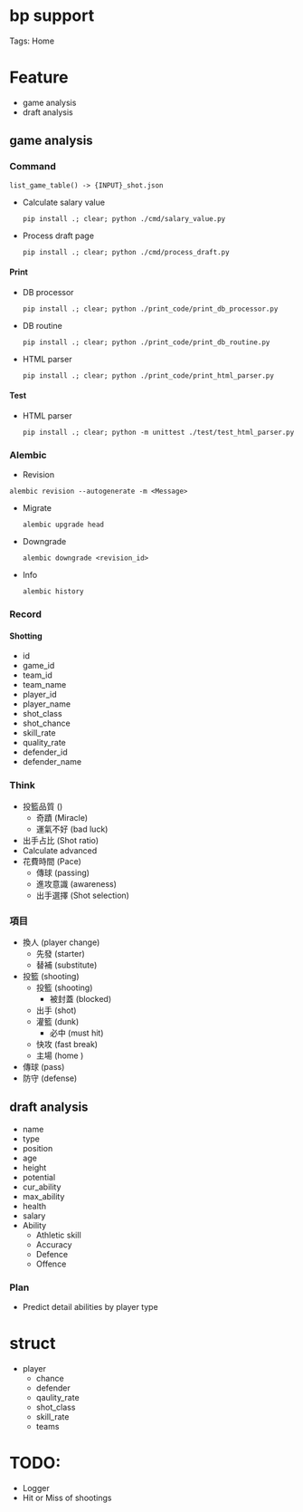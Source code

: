 # bp support

Tags: Home

# Feature

- game analysis
- draft analysis

## game analysis

### Command 

```
list_game_table() -> {INPUT}_shot.json
```

- Calculate salary value
    ```
    pip install .; clear; python ./cmd/salary_value.py
    ```

- Process draft page
    ```
    pip install .; clear; python ./cmd/process_draft.py
    ```

#### Print

- DB processor
    ```
    pip install .; clear; python ./print_code/print_db_processor.py
    ```

- DB routine
    ```
    pip install .; clear; python ./print_code/print_db_routine.py
    ```

- HTML parser
    ```
    pip install .; clear; python ./print_code/print_html_parser.py
    ```

#### Test

- HTML parser
    ```
    pip install .; clear; python -m unittest ./test/test_html_parser.py
    ```

 ### Alembic

-  Revision
  ```
  alembic revision --autogenerate -m <Message>
  ```

- Migrate
  ```
  alembic upgrade head
  ```

- Downgrade
  ```
  alembic downgrade <revision_id>
  ```

- Info
  ```
  alembic history
  ```

### Record

#### Shotting

- id
- game_id
- team_id
- team_name
- player_id
- player_name
- shot_class
- shot_chance
- skill_rate
- quality_rate
- defender_id
- defender_name

### Think

- 投籃品質 ()
    - 奇蹟 (Miracle)
    - 運氣不好 (bad luck)
- 出手占比 (Shot ratio)
- Calculate advanced
- 花費時間 (Pace)
    - 傳球 (passing)
    - 進攻意識 (awareness)
    - 出手選擇 (Shot selection)

### 項目

- 換人 (player change)
    - 先發 (starter)
    - 替補 (substitute)
- 投籃 (shooting)
    - 投籃 (shooting)
        - 被封蓋 (blocked)
    - 出手 (shot)
    - 灌籃 (dunk)
        - 必中 (must hit)
    - 快攻 (fast break)
    - 主場 (home )
- 傳球 (pass)
- 防守 (defense)

## draft analysis

- name
- type
- position
- age
- height
- potential
- cur_ability
- max_ability
- health
- salary
- Ability
    - Athletic skill
    - Accuracy
    - Defence
    - Offence

### Plan

- Predict detail abilities by player type

# struct

- player
    - chance
    - defender
    - qaulity_rate
    - shot_class
    - skill_rate
    - teams

# TODO:

- Logger
- Hit or Miss of shootings
